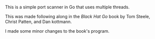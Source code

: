 This is a simple port scanner in Go that uses multiple threads.

This was made following along in the *Black Hat Go* book by Tom Steele, Christ Patten, and Dan kottmann.

I made some minor changes to the book's program.
